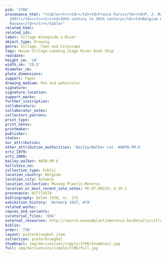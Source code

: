 ```yaml
---
pid: '3706'
provenance_html: "<table><tr><td></td><td>France Paris</td><td>P. J. Mariette (Lugt
  2097)</td></tr><tr><td>19th century to 20th century</td><td>Belgium Antwerp</td><td>Max
  Rooses</td></tr></table>"
related_html: 
related_ids: 
label: Village Alongside a River
object_type: Drawing
genre: Village, Town and Cityscape
tags: House Village Landing_stage River Boat Ship
realdate: 
height_cm: '19'
width_cm: '29.5'
diameter_cm: 
plate_dimensions: 
support: Paper
drawing_medium: Pen and watercolor
signature: 
signature_location: 
support_marks: 
further_inscription: 
collaborators: 
collaborator_notes: 
collectors_patrons: 
print_type: 
print_notes: 
printmaker: 
publisher: 
states: 
our_attribution: 
other_attribution_authorities: 'Bailey/Walker cat. #ANTW.PM.6'
ertz_1979: 
ertz_2008: 
bailey_walker: ANTW.PM.6
hollstein_no: 
collection_type: Public
location_country: Belgium
location_city: Antwerp
location_collection: Museum Plantin-Moretus
location_or_most_recent_sale_notes: PK.OT.00233; A.39.2
provenance: 6577|6578
bibliography: Delen 1938, nr. 172
exhibition_history: 'Antwerp 1937, #79'
related_works: 
copies_and_variants: 
curatorial_files: '654'
external_resources: http://search.museumplantinmoretus.be/Details/collect/287542
biblio: 
order: '738'
layout: pieterbrueghel_item
collection: pieterbrueghel
thumbnail: img/derivatives/simple/3706/thumbnail.jpg
full: img/derivatives/simple/3706/full.jpg
---
```

